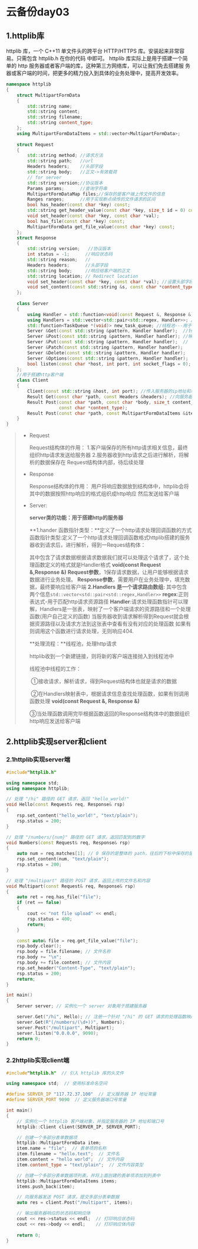# 云备份day03

## 1.httplib库

httplib 库，一个 C++11 单文件头的跨平台 HTTP/HTTPS 库。安装起来非常容易。只需包含 httplib.h 在你的代码
中即可。
httplib 库实际上是用于搭建一个简单的 http 服务器或者客户端的库，这种第三方网络库，可以让我们免去搭建服
务器或客户端的时间，把更多的精力投入到具体的业务处理中，提高开发效率。  

```cpp
namespace httplib
{
    struct MultipartFormData
    {
        std::string name;
        std::string content;
        std::string filename;
        std::string content_type;
    };
    using MultipartFormDataItems = std::vector<MultipartFormData>;
    
    struct Request
    {
        std::string method; //请求方法
        std::string path;   //url
        Headers headers;    //头部字段
        std::string body;   //正文->有效载荷
        // for server
        std::string version;//协议版本
        Params params;	    //查询字符串
        MultipartFormDataMap files;//保存的是客户端上传文件的信息
        Ranges ranges;      //用于实现断点续传的文件请求的区间
        bool has_header(const char *key) const;
        std::string get_header_value(const char *key, size_t id = 0) const;
        void set_header(const char *key, const char *val);
        bool has_file(const char *key) const;
        MultipartFormData get_file_value(const char *key) const;
    };
    struct Response	
    {
        std::string version;   //协议版本
        int status = -1;	  //响应状态码
        std::string reason;   //
        Headers headers;	  //头部字段
        std::string body;	  //响应给客户端的正文
        std::string location; // Redirect location
        void set_header(const char *key, const char *val); //设置头部字段
        void set_content(const std::string &s, const char *content_type); //设置正文
    };
    
    class Server
    {
        using Handler = std::function<void(const Request &, Response &)>; //函数指针类型
        using Handlers = std::vector<std::pair<std::regex, Handler>>; //请求与处理函数的映射表
        std::function<TaskQueue *(void)> new_task_queue; //线程池---用于处理请求
        Server &Get(const std::string &pattern, Handler handler);  //针对某种请求方法的某个请求设定
        Server &Post(const std::string &pattern, Handler handler); //映射的处理函数
        Server &Put(const std::string &pattern, Handler handler);  //
        Server &Patch(const std::string &pattern, Handler handler);
        Server &Delete(const std::string &pattern, Handler handler);
        Server &Options(const std::string &pattern, Handler handler);
        bool listen(const char *host, int port, int socket_flags = 0); //搭建并启动http服务器
    };
	//用于搭建http客户端
    class Client
    {
        Client(const std::string &host, int port); //传入服务器的ip地址和端口
        Result Get(const char *path, const Headers &headers); //向服务器发送get请求
        Result Post(const char *path, const char *body, size_t content_length,
                    const char *content_type);
        Result Post(const char *path, const MultipartFormDataItems &items);  //post请求提交多区域数据，常用于多文件上传
    }
}
```

> - Request
>
>    Request结构体的作用：
>    1.客户端保存的所有http请求相关信息，最终组织http请求发送给服务器
>    2.服务器收到http请求之后进行解析，将解析的数据保存在 Request结构体内部，待后续处理
>
> - Response
>
>   Response结构体的作用：
>   用户将响应数据放到结构体中，httplib会将其中的数据按照http响应的格式组织成http响应
>   然后发送给客户端
>
> - Server:
>
>   **server类的功能：用于搭建http的服务器**
>
>   **1.hander 函数指针类型：**定义了一个http请求处理回调函数的方式
>   函数指针类型:定义了一个http请求处理回调函数格式httplib搭建的服务器收到请求后，进行解析，得到一Reques结构体：
>
>   其中包含了请求数据根据请求数据我们就可以处理这个请求了，这个处理函数定义的格式就是Handler格式
>   **void(const Request &,Response &)**
>   **Request参数**，1保存请求数据，让用户能够根据请求数据进行业务处理。
>   **Response参数**，需要用户在业务处理中，填充数据，最终要响应给客户端
>   **2.Handlers 是一个请求路由数组:**
>   其中包含两个信息`std::vector<std::pair<std::regex,Handler>>`
>   **regex**:正则表达式-用于匹配http请求资源路径
>   **Handler**:请求处理函数指针可以理解，Handlers是一张表，映射了一个客户端请求的资源路径和一个处理函数(用户自己定义的函数)
>   当服务器收到请求解析得到Request就会根据资源路径以及请求方法到这张表中查看有没有对应的处理函数
>   如果有则调用这个函数进行请求处理，无则响应404.
>
>   **处理流程：**线程池，处理http请求
>
>   httplib收到一个新建链接，则将新的客户端连接抛入到线程池中
>
>   线程池中线程的工作：
>
>   ​	①接收请求，解析请求，得到Request结构体也就是请求的数据
>
>   ​	②在Handlers映射表中，根据请求信息查找处理函数，如果有则调用函数处理
>   ​		**void(const Request &, Response &)**
>
>   ​	③当处理函数调用完毕根据函数返回的Response结构体中的数据组织http响应发送给客户端

## 2.httplib实现server和client

### 2.1httplib实现server端

```cpp
#include"httplib.h"

using namespace std;
using namespace httplib;

// 处理 "/hi" 路径的 GET 请求，返回 "hello_world!"
void Hello(const Request& req, Response& rsp)
{
    rsp.set_content("hello_world!", "text/plain");
    rsp.status = 200;
}

// 处理 "/numbers/{num}" 路径的 GET 请求，返回匹配到的数字
void Numbers(const Request& req, Response& rsp)
{
    auto num = req.matches[1]; // 0 保存的是整体的 path，往后的下标中保存的是数据
    rsp.set_content(num, "text/plain");
    rsp.status = 200;
}

// 处理 "/multipart" 路径的 POST 请求，返回上传的文件名和内容
void Multipart(const Request& req, Response& rsp)
{
    auto ret = req.has_file("file");
    if (ret == false)
    {
        cout << "not file upload" << endl;
        rsp.status = 400;
        return;
    }

    const auto& file = req.get_file_value("file");
    rsp.body.clear();
    rsp.body = file.filename; // 文件名称
    rsp.body += "\n";
    rsp.body += file.content; // 文件内容
    rsp.set_header("Content-Type", "text/plain");
    rsp.status = 200;
    return;
}

int main()
{
    Server server; // 实例化一个 server 对象用于搭建服务器

    server.Get("/hi", Hello); // 注册一个针对 "/hi" 的 GET 请求的处理函数映射关系
    server.Get(R"(/numbers/(\d+))", Numbers); 
    server.Post("/multipart", Multipart);
    server.listen("0.0.0.0", 9090);
    return 0;
}

```

### 2.2httplib实现client端

```cpp
#include"httplib.h"  // 引入 httplib 库的头文件

using namespace std;  // 使用标准命名空间

#define SERVER_IP "117.72.37.100"  // 定义服务器 IP 地址常量
#define SERVER_PORT 9090  // 定义服务器端口号常量

int main()
{
    // 实例化一个 httplib 客户端对象，并指定服务器的 IP 地址和端口号
    httplib::Client client(SERVER_IP, SERVER_PORT);

    // 创建一个多部分表单数据项
    httplib::MultipartFormData item;
    item.name = "file";  // 表单项的名称
    item.filename = "hello.text";  // 文件名
    item.content = "hello world";  // 文件内容
    item.content_type = "text/plain";  // 文件内容类型

    // 创建一个多部分表单数据项列表，并将上面创建的表单项添加到列表中
    httplib::MultipartFormDataItems items;
    items.push_back(item);

    // 向服务器发送 POST 请求，提交多部分表单数据
    auto res = client.Post("/multipart", items);

    // 输出服务器响应的状态码和响应体
    cout << res->status << endl;  // 打印响应状态码
    cout << res->body << endl;    // 打印响应体内容
    
    return 0;
}

```

